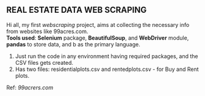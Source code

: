## REAL ESTATE DATA WEB SCRAPING
Hi all, my first _webscraping_ project, aims at collecting the necessary info from websites like 99acres.com.<br/>
**Tools used**: **Selenium** package, **BeautifulSoup**, and **WebDriver** module, **pandas** to store data, and b as the primary language. 

  1. Just run the code in any environment having required packages, and the CSV files gets created.
  2. Has two files: residentialplots.csv and rentedplots.csv - for Buy and Rent plots.

Ref: _99acrers.com_
